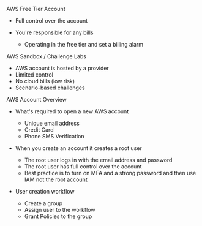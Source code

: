 AWS Free Tier Account

- Full control over the account
- You're responsible for any bills
    
    - Operating in the free tier and set a billing alarm
 
AWS Sandbox / Challenge Labs

- AWS account is hosted by a provider
- Limited control
- No cloud bills (low risk)
- Scenario-based challenges
 
AWS Account Overview

- What's required to open a new AWS account
    
    - Unique email address
    - Credit Card
    - Phone SMS Verification
- When you create an account it creates a root user
    
    - The root user logs in with the email address and password
    - The root user has full control over the account
    - Best practice is to turn on MFA and a strong password and then use IAM not the root account
- User creation workflow
    
    - Create a group
    - Assign user to the workflow
    - Grant Policies to the group